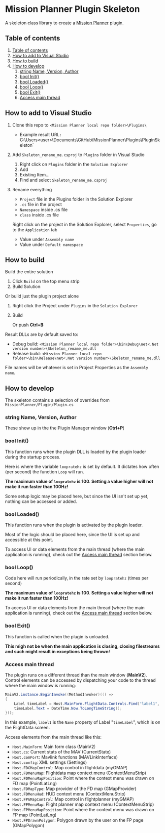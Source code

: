 # Mission Planner Plugin Skeleton

A skeleton class library to create a <a href="https://github.com/ArduPilot/MissionPlanner/">Mission Planner</a> plugin.

## Table of contents
 1. [Table of contents](#table-of-contents)
 2. [How to add to Visual Studio](#how-to-add-to-visual-studio)
 3. [How to build](#how-to-build)
 4. [How to develop](#how-to-develop)
    1. [string Name, Version, Author](#string-name-version-author)
    2. [bool Init()](#bool-init)
    3. [bool Loaded()](#bool-loaded)
    4. [bool Loop()](#bool-loop)
    5. [bool Exit()](#bool-exit)
    6. [Access main thread](#access-main-thread)

## How to add to Visual Studio

1. Clone this repo to `<Mission Planner local repo folder>\Plugins\`
   - Example result URL`: `C:\Users\<user>\Documents\GitHub\MissionPlanner\Plugins\PluginSkeleton\`
2. Add `Skeleton_rename_me.csproj` to `Plugins` folder in Visual Studio
   1. Right click on `Plugins` folder in the `Solution Explorer`
   2. Add
   3. Existing Item...
   4. Find and select `Skeleton_rename_me.csproj`
3. Rename everything
   - `Project` file in the Plugins folder in the Solution Explorer
   - `.cs` file in the project
   - `Namespace` inside .cs file
   - `class` inside .cs file

    Right click on the project in the Solution Explorer, select `Properties`, go to the `Application` tab
   - Value under `Assembly name`
   - Value under `Default namespace`

## How to build

Build the entire solution
1. Click `Build` on the top menu strip
2. Build Solution

Or build just the plugin project alone
1. Right click the Project under `Plugins` in the `Solution Explorer`
2. Build
   
   Or push **Ctrl+B**

Result DLLs are by default saved to:
 - Debug build: `<Mission Planner local repo folder>\bin\Debug\net<.Net version number>\Skeleton_rename_me.dll`
 - Release build: `<Mission Planner local repo folder>\bin\Release\net<.Net version number>\Skeleton_rename_me.dll`

File names will be whatever is set in Project Properties as the `Assembly name`.

## How to develop

The skeleton contains a selection of overrides from `MissionPlanner/Plugin/Plugin.cs`

### string Name, Version, Author

These show up in the the Plugin Manager window (**Ctrl+P**)

### bool Init()

This function runs when the plugin DLL is loaded by the plugin loader during the startup process.

Here is where the variable `loopratehz` is set by default. It dictates how often (per second) the function `Loop` will run.

**The maximum value of `loopratehz` is 100. Setting a value higher will not make it run faster than 100Hz!**

Some setup logic may be placed here, but since the UI isn't set up yet, nothing can be accessed or added.

### bool Loaded()

This function runs when the plugin is activated by the plugin loader.

Most of the logic should be placed here, since the UI is set up and accessible at this point.

To access UI or data elements from the main thread (where the main application is running), check out the [Access main thread](#access-main-thread) section below.

### bool Loop()

Code here will run periodically, in the rate set by `loopratehz` (times per second)

**The maximum value of `loopratehz` is 100. Setting a value higher will not make it run faster than 100Hz!**

To access UI or data elements from the main thread (where the main application is running), check out the [Access main thread](#access-main-thread) section below.

### bool Exit()

This function is called when the plugin is unloaded.

**This migh not be when the main application is closing, closing filestreams and such might result in exceptions being thrown!**

### Access main thread

The plugin runs on a different thread than the main window (**MainV2**). Control elements can be accessed by dispatching your code to the thread where the main window is running:

```cs
MainV2.instance.BeginInvoke((MethodInvoker)(() =>
{
    Label timeLabel = Host.MainForm.FlightData.Controls.Find("label1", true).FirstOrDefault() as Label;
    timeLabel.Text = DateTime.Now.ToLongTimeString();
}));
```

In this example, `label1` is the `Name` property of Label "`timeLabel`", which is on the FlightData screen.

Access elements from the main thread like this:

 - `Host.MainForm`: Main form class (MainV2)
 - `Host.cs`: Current stats of the MAV (CurrentState)
 - `Host.comPort`: Mavlink functions (MAVLinkInterface)
 - `Host.config`: XML settings (Settings)
 - `Host.FDGMapControl`: Map control in flightdata (myGMAP)
 - `Host.FDMenuMap`: Flightdata map context menu (ContextMenuStrip)
 - `Host.FDMenuMapPosition`: Point where the context menu was drawn on FD map (PointLatLng)
 - `Host.FDMapType`: Map provider of the FD map (GMapProvider)
 - `Host.FDMenuHud`: HUD context menu (ContextMenuStrip)
 - `Host.FPGMapControl`: Map control in flightplanner (myGMAP)
 - `Host.FPMenuMap`: Flight planner map context menu (ContextMenuStrip)
 - `Host.FPMenuMapPosition`: Point where the context menu was drawn on FP map (PointLatLng)
 - `Host.FPDrawnPolygon`: Polygon drawn by the user on the FP page (GMapPolygon)
